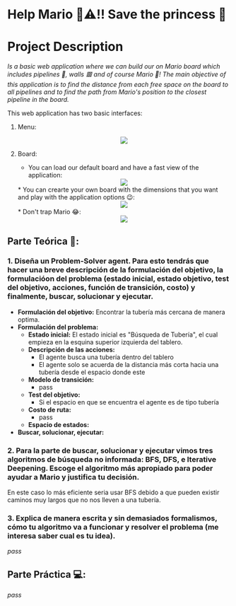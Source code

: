 # Help Mario 👨⚠‼ Save the princess 👸

# Project Description
_Is a basic web application where we can build our on Mario board which includes
pipelines 🏁, walls 🟥 and of course Mario 👨! The main objective of this application is to find the distance from each free 
space on the board to all pipelines and to find the path from Mario's position to the closest pipeline in the board._

This web application has two basic interfaces:
1. Menu:
   <div style="text-align:center"><img src="https://github.com/joangerard/mario-map-dussan/blob/main/screenshots/menu.jpg" /></div>

2. Board:
   * You can load our default board and have a fast view of the application:
   <div style="text-align:center"><img src="https://github.com/joangerard/mario-map-dussan/blob/main/screenshots/default_board.jpg" /></div>
   * You can crearte your own board with the dimensions that you want and play with the application options 😉:
   <div style="text-align:center"><img src="https://github.com/joangerard/mario-map-dussan/blob/main/screenshots/mario_trapped.jpg" /></div>
   * Don't trap Mario 😂:
   <div style="text-align:center"><img src="https://github.com/joangerard/mario-map-dussan/blob/main/screenshots/created_map.jpg" /></div>
## Parte Teórica 📖:
### 1. Diseña un Problem-Solver agent. Para esto tendrás que hacer una breve descripción de la formulación del objetivo, la formulacióon del problema (estado inicial, estado objetivo, test del objetivo, acciones, función de transición, costo) y finalmente, buscar, solucionar y ejecutar.

* **Formulación del objetivo:** Encontrar la tubería más cercana de manera optima. 
* **Formulación del problema:** 
    * **Estado inicial:** El estado inicial es "Búsqueda de Tubería", el cual
      empieza en la esquina superior izquierda del tablero.
    * **Descripción de las acciones:** 
      * El agente busca una tubería dentro del tablero
      * El agente solo se acuerda de la distancia más corta hacia una tubería
      desde el espacio donde este
    * **Modelo de transición:** 
      * pass
    * **Test del objetivo:**
      * Si el espacio en que se encuentra el agente es de tipo tubería
    * **Costo de ruta:**
      * pass
    * **Espacio de estados:**
* **Buscar, solucionar, ejecutar:**
      
### 2. Para la parte de buscar, solucionar y ejecutar vimos tres algoritmos de búsqueda no informada: BFS, DFS, e Iterative Deepening. Escoge el algoritmo más apropiado para poder ayudar a Mario y justifica tu decisión.
En este caso lo más eficiente seria usar BFS debido a que pueden existir caminos muy largos que no nos lleven a una tubería.
### 3. Explica de manera escrita y sin demasiados formalismos, cómo tu algoritmo va a funcionar y resolver el problema (me interesa saber cual es tu idea).
_pass_
## Parte Práctica 💻:
_pass_
